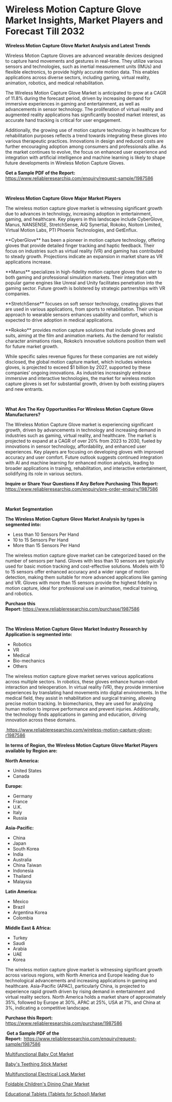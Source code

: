 <p><h1>Wireless Motion Capture Glove Market Insights, Market Players and Forecast Till 2032</h1></p><p><strong>Wireless Motion Capture Glove Market Analysis and Latest Trends</strong></p>
<p><p>Wireless Motion Capture Gloves are advanced wearable devices designed to capture hand movements and gestures in real-time. They utilize various sensors and technologies, such as inertial measurement units (IMUs) and flexible electronics, to provide highly accurate motion data. This enables applications across diverse sectors, including gaming, virtual reality, animation, robotics, and medical rehabilitation.</p><p>The Wireless Motion Capture Glove Market is anticipated to grow at a CAGR of 11.8% during the forecast period, driven by increasing demand for immersive experiences in gaming and entertainment, as well as advancements in sensor technology. The proliferation of virtual reality and augmented reality applications has significantly boosted market interest, as accurate hand tracking is critical for user engagement.</p><p>Additionally, the growing use of motion capture technology in healthcare for rehabilitation purposes reflects a trend towards integrating these gloves into various therapeutic practices. Innovations in design and reduced costs are further encouraging adoption among consumers and professionals alike. As the market continues to evolve, the focus on enhanced user experience and integration with artificial intelligence and machine learning is likely to shape future developments in Wireless Motion Capture Gloves.</p></p>
<p><strong>Get a Sample PDF of the Report:&nbsp;</strong> <a href="https://www.reliableresearchiq.com/enquiry/request-sample/1987586?utm_campaign=99&utm_medium=2&utm_source=Github&utm_content=ia&utm_term=06042025&utm_id=wireless-motion-capture-glove">https://www.reliableresearchiq.com/enquiry/request-sample/1987586</a></p>
<p>&nbsp;</p>
<p><strong>Wireless Motion Capture Glove Major Market Players</strong></p>
<p><p>The wireless motion capture glove market is witnessing significant growth due to advances in technology, increasing adoption in entertainment, gaming, and healthcare. Key players in this landscape include CyberGlove, Manus, NANSENSE, StretchSense, AiQ Synertial, Rokoko, Noitom Limited, Virtual Motion Labs, PTI Phoenix Technologies, and GetEnflux.</p><p>**CyberGlove** has been a pioneer in motion capture technology, offering gloves that provide detailed finger tracking and haptic feedback. Their focus on industries such as virtual reality (VR) and gaming has contributed to steady growth. Projections indicate an expansion in market share as VR applications increase.</p><p>**Manus** specializes in high-fidelity motion capture gloves that cater to both gaming and professional simulation markets. Their integration with popular game engines like Unreal and Unity facilitates penetration into the gaming sector. Future growth is bolstered by strategic partnerships with VR companies.</p><p>**StretchSense** focuses on soft sensor technology, creating gloves that are used in various applications, from sports to rehabilitation. Their unique approach to wearable sensors enhances usability and comfort, which is expected to drive adoption in medical applications.</p><p>**Rokoko** provides motion capture solutions that include gloves and suits, aiming at the film and animation markets. As the demand for realistic character animations rises, Rokoko’s innovative solutions position them well for future market growth.</p><p>While specific sales revenue figures for these companies are not widely disclosed, the global motion capture market, which includes wireless gloves, is projected to exceed $1 billion by 2027, supported by these companies’ ongoing innovations. As industries increasingly embrace immersive and interactive technologies, the market for wireless motion capture gloves is set for substantial growth, driven by both existing players and new entrants.</p></p>
<p>&nbsp;</p>
<p><strong>What Are The Key Opportunities For Wireless Motion Capture Glove Manufacturers?</strong></p>
<p><p>The Wireless Motion Capture Glove market is experiencing significant growth, driven by advancements in technology and increasing demand in industries such as gaming, virtual reality, and healthcare. The market is projected to expand at a CAGR of over 20% from 2023 to 2030, fueled by innovations in sensor technology, affordability, and enhanced user experiences. Key players are focusing on developing gloves with improved accuracy and user comfort. Future outlook suggests continued integration with AI and machine learning for enhanced motion analysis, leading to broader applications in training, rehabilitation, and interactive entertainment, solidifying its role in various sectors.</p></p>
<p><strong>Inquire or Share Your Questions If Any Before Purchasing This Report:</strong> <a href="https://www.reliableresearchiq.com/enquiry/pre-order-enquiry/1987586?utm_campaign=99&utm_medium=2&utm_source=Github&utm_content=ia&utm_term=06042025&utm_id=wireless-motion-capture-glove">https://www.reliableresearchiq.com/enquiry/pre-order-enquiry/1987586</a></p>
<p>&nbsp;</p>
<p><strong>Market Segmentation</strong></p>
<p><strong>The Wireless Motion Capture Glove Market Analysis by types is segmented into:</strong></p>
<p><ul><li>Less than 10 Sensors Per Hand</li><li>10 to 15 Sensors Per Hand</li><li>More than 15 Sensors Per Hand</li></ul></p>
<p><p>The wireless motion capture glove market can be categorized based on the number of sensors per hand. Gloves with less than 10 sensors are typically used for basic motion tracking and cost-effective solutions. Models with 10 to 15 sensors offer enhanced accuracy and a wider range of motion detection, making them suitable for more advanced applications like gaming and VR. Gloves with more than 15 sensors provide the highest fidelity in motion capture, ideal for professional use in animation, medical training, and robotics.</p></p>
<p><strong>Purchase this Report:&nbsp;</strong><a href="https://www.reliableresearchiq.com/purchase/1987586?utm_campaign=99&utm_medium=2&utm_source=Github&utm_content=ia&utm_term=06042025&utm_id=wireless-motion-capture-glove">https://www.reliableresearchiq.com/purchase/1987586</a></p>
<p>&nbsp;</p>
<p><strong>The Wireless Motion Capture Glove Market Industry Research by Application is segmented into:</strong></p>
<p><ul><li>Robotics</li><li>VR</li><li>Medical</li><li>Bio-mechanics</li><li>Others</li></ul></p>
<p><p>The wireless motion capture glove market serves various applications across multiple sectors. In robotics, these gloves enhance human-robot interaction and teleoperation. In virtual reality (VR), they provide immersive experiences by translating hand movements into digital environments. In the medical field, they assist in rehabilitation and surgical training, allowing precise motion tracking. In biomechanics, they are used for analyzing human motion to improve performance and prevent injuries. Additionally, the technology finds applications in gaming and education, driving innovation across these domains.</p></p>
<p><a href="https://www.reliableresearchiq.com/wireless-motion-capture-glove-r1987586?utm_campaign=99&utm_medium=2&utm_source=Github&utm_content=ia&utm_term=06042025&utm_id=wireless-motion-capture-glove">&nbsp;https://www.reliableresearchiq.com/wireless-motion-capture-glove-r1987586</a></p>
<p><strong>In terms of Region, the Wireless Motion Capture Glove Market Players available by Region are:</strong></p>
<p>
    <p> <strong> North America: </strong>
        <ul>
            <li>United States</li>
            <li>Canada</li>
        </ul>
        </p> 
    <p> <strong> Europe: </strong>
        <ul>
            <li>Germany</li>
            <li>France</li>
            <li>U.K.</li>
            <li>Italy</li>
            <li>Russia</li>
        </ul>
        </p> 
    <p> <strong> Asia-Pacific: </strong>
        <ul>
            <li>China</li>
            <li>Japan</li>
            <li>South Korea</li>
            <li>India</li>
            <li>Australia</li>
            <li>China Taiwan</li>
            <li>Indonesia</li>
            <li>Thailand</li>
            <li>Malaysia</li>
        </ul>
        </p> 
    <p> <strong> Latin America: </strong>
        <ul>
            <li>Mexico</li>
            <li>Brazil</li>
            <li>Argentina Korea</li>
            <li>Colombia</li>
        </ul>
        </p> 
    <p> <strong> Middle East & Africa: </strong>
        <ul>
            <li>Turkey</li>
            <li>Saudi</li>
            <li>Arabia</li>
            <li>UAE</li>
            <li>Korea</li>
        </ul>
    </p>
    </p>
<p><p>The wireless motion capture glove market is witnessing significant growth across various regions, with North America and Europe leading due to technological advancements and increasing applications in gaming and healthcare. Asia-Pacific (APAC), particularly China, is projected to experience rapid growth driven by rising demand in entertainment and virtual reality sectors. North America holds a market share of approximately 35%, followed by Europe at 30%, APAC at 25%, USA at 7%, and China at 3%, indicating a competitive landscape.</p></p>
<p><strong>Purchase this Report: </strong><a href="https://www.reliableresearchiq.com/purchase/1987586?utm_campaign=99&utm_medium=2&utm_source=Github&utm_content=ia&utm_term=06042025&utm_id=wireless-motion-capture-glove">https://www.reliableresearchiq.com/purchase/1987586</a></p>
<p>&nbsp;<strong>Get a Sample PDF of the Report:&nbsp;&nbsp;</strong><a href="https://www.reliableresearchiq.com/enquiry/request-sample/1987586?utm_campaign=99&utm_medium=2&utm_source=Github&utm_content=ia&utm_term=06042025&utm_id=wireless-motion-capture-glove">https://www.reliableresearchiq.com/enquiry/request-sample/1987586</a></p>
<p><strong></strong></p>
<p><p><a href="https://github.com/eimutelufta/Market-Research-Report-List-1/blob/main/multifunctional-baby-cot-market.md?utm_campaign=99&utm_medium=2&utm_source=Github&utm_content=ia&utm_term=06042025&utm_id=wireless-motion-capture-glove">Multifunctional Baby Cot Market</a></p><p><a href="https://github.com/moorsdorak31/Market-Research-Report-List-1/blob/main/babys-teething-stick-market.md?utm_campaign=99&utm_medium=2&utm_source=Github&utm_content=ia&utm_term=06042025&utm_id=wireless-motion-capture-glove">Baby's Teething Stick Market</a></p><p><a href="https://github.com/bartzthateis/Market-Research-Report-List-1/blob/main/multifunctional-electrical-lock-market.md?utm_campaign=99&utm_medium=2&utm_source=Github&utm_content=ia&utm_term=06042025&utm_id=wireless-motion-capture-glove">Multifunctional Electrical Lock Market</a></p><p><a href="https://github.com/vespigeakexc/Market-Research-Report-List-1/blob/main/foldable-childrens-dining-chair-market.md?utm_campaign=99&utm_medium=2&utm_source=Github&utm_content=ia&utm_term=06042025&utm_id=wireless-motion-capture-glove">Foldable Children's Dining Chair Market</a></p><p><a href="https://github.com/danitkeavyx7/Market-Research-Report-List-1/blob/main/educational-tablets-tablets-for-school-market.md?utm_campaign=99&utm_medium=2&utm_source=Github&utm_content=ia&utm_term=06042025&utm_id=wireless-motion-capture-glove">Educational Tablets (Tablets for School) Market</a></p></p>